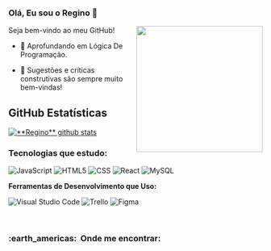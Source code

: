 ### Olá, Eu sou o Regino 👋

<p align="left">
   
<img src="https://cdnb.artstation.com/p/assets/video_clips/images/024/538/805/large/pixel-jeff-thumb.jpg?1582740711" min-width="500px" max-width="250px" width="250px" align="right">
   
Seja bem-vindo ao meu GitHub!
 

   
 - 🌳 Aprofundando em Lógica De Programação.

 - 💬 Sugestões e críticas construtivas são sempre muito bem-vindas!
   
 </p>

## **GitHub Estatísticas**



<a href="https://github.com/Regino449">
 <img align="center" src="https://github-readme-stats.vercel.app/api?username=Regino449&show_icons=true&theme=dark&line_height=27" alt="**Regino** github stats"/>
</a>


<h3> Tecnologias que estudo: </h3> 

 ![JavaScript](https://img.shields.io/badge/-JavaScript-333333?style=flat&logo=javascript)
 ![HTML5](https://img.shields.io/badge/-HTML5-333333?style=flat&logo=HTML5)
 ![CSS](https://img.shields.io/badge/-CSS-333333?style=flat&logo=CSS3&logoColor=1572B6)
 ![React](https://img.shields.io/badge/-React-333333?style=flat&logo=react)
 ![MySQL](https://img.shields.io/badge/-MySQL-333333?style=flat&logo=mysql)
 

 


**Ferramentas de Desenvolvimento que Uso:**

  ![Visual Studio Code](https://img.shields.io/badge/-Visual%20Studio%20Code-333333?style=flat&logo=visual-studio-code&logoColor=007ACC)
  ![Trello](https://img.shields.io/badge/-Trello-333333?style=flat&logo=trello&logoColor=007ACC)
  ![Figma](https://img.shields.io/badge/-Figma-333333?style=flat&logo=figma&logoColor=007ACC)
  
<br/>




    
<h3 align="left"> 
   :earth_americas: &nbsp;Onde me encontrar: 
</h3> 


